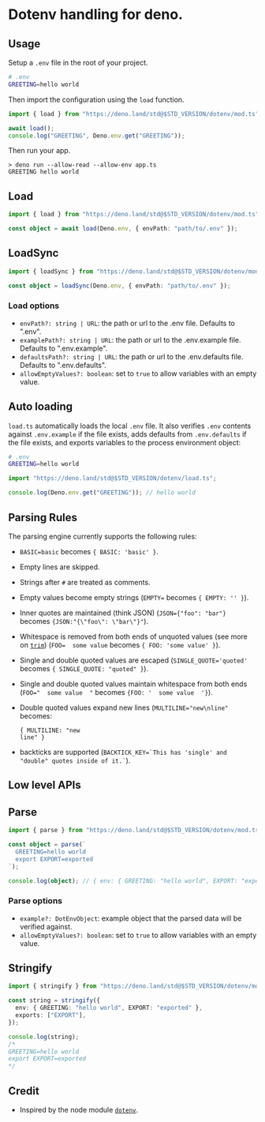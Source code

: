 # Dotenv handling for deno.

## Usage

Setup a `.env` file in the root of your project.

```sh
# .env
GREETING=hello world
```

Then import the configuration using the `load` function.

```ts
import { load } from "https://deno.land/std@$STD_VERSION/dotenv/mod.ts";

await load();
console.log("GREETING", Deno.env.get("GREETING"));
```

Then run your app.

```
> deno run --allow-read --allow-env app.ts
GREETING hello world
```

## Load

```ts
import { load } from "https://deno.land/std@$STD_VERSION/dotenv/mod.ts";

const object = await load(Deno.env, { envPath: "path/to/.env" });
```

## LoadSync

```ts
import { loadSync } from "https://deno.land/std@$STD_VERSION/dotenv/mod.ts";

const object = loadSync(Deno.env, { envPath: "path/to/.env" });
```

### Load options

- `envPath?: string | URL`: the path or url to the .env file. Defaults to
  ".env".
- `examplePath?: string | URL`: the path or url to the .env.example file.
  Defaults to ".env.example".
- `defaultsPath?: string | URL`: the path or url to the .env.defaults file.
  Defaults to ".env.defaults".
- `allowEmptyValues?: boolean`: set to `true` to allow variables with an empty
  value.

## Auto loading

`load.ts` automatically loads the local `.env` file. It also verifies `.env`
contents against `.env.example` if the file exists, adds defaults from
`.env.defaults` if the file exists, and exports variables to the process
environment object:

```sh
# .env
GREETING=hello world
```

```ts
import "https://deno.land/std@$STD_VERSION/dotenv/load.ts";

console.log(Deno.env.get("GREETING")); // hello world
```

## Parsing Rules

The parsing engine currently supports the following rules:

- `BASIC=basic` becomes `{ BASIC: 'basic' }`.
- Empty lines are skipped.
- Strings after `#` are treated as comments.
- Empty values become empty strings (`EMPTY=` becomes `{ EMPTY: '' }`).
- Inner quotes are maintained (think JSON) (`JSON={"foo": "bar"}` becomes
  `{JSON:"{\"foo\": \"bar\"}"`).
- Whitespace is removed from both ends of unquoted values (see more on
  [`trim`](https://developer.mozilla.org/en-US/docs/Web/JavaScript/Reference/Global_Objects/String/Trim))
  (`FOO=  some value` becomes `{ FOO: 'some value' }`).
- Single and double quoted values are escaped (`SINGLE_QUOTE='quoted'` becomes
  `{ SINGLE_QUOTE: "quoted" }`).
- Single and double quoted values maintain whitespace from both ends
  (`FOO="  some value  "` becomes `{FOO: '  some value  '}`).
- Double quoted values expand new lines (`MULTILINE="new\nline"` becomes:

  ```
  { MULTILINE: "new
  line" }
  ```

- backticks are supported
  (`` BACKTICK_KEY=`This has 'single' and "double" quotes inside of it.` ``).

## Low level APIs

## Parse

```ts
import { parse } from "https://deno.land/std@$STD_VERSION/dotenv/mod.ts";

const object = parse(`
  GREETING=hello world
  export EXPORT=exported
`);

console.log(object); // { env: { GREETING: "hello world", EXPORT: "exported" }, exports: ["EXPORT"] }
```

### Parse options

- `example?: DotEnvObject`: example object that the parsed data will be verified
  against.
- `allowEmptyValues?: boolean`: set to `true` to allow variables with an empty
  value.

## Stringify

```ts
import { stringify } from "https://deno.land/std@$STD_VERSION/dotenv/mod.ts";

const string = stringify({
  env: { GREETING: "hello world", EXPORT: "exported" },
  exports: ["EXPORT"],
});

console.log(string);
/*
GREETING=hello world
export EXPORT=exported
*/
```

## Credit

- Inspired by the node module [`dotenv`](https://github.com/motdotla/dotenv).
